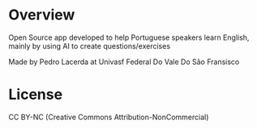 # Overview
Open Source app developed to help Portuguese speakers learn English, mainly by using AI to create questions/exercises

Made by Pedro Lacerda at Univasf Federal Do Vale Do São Fransisco

# License
 CC BY-NC (Creative Commons Attribution-NonCommercial)
